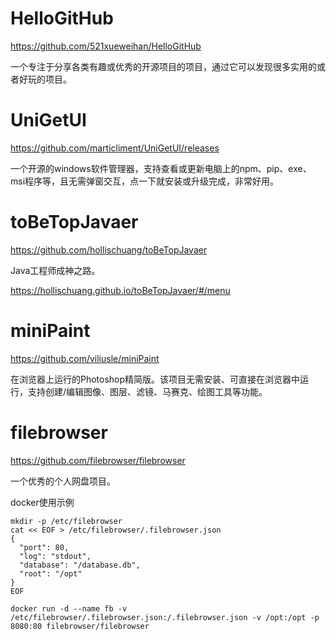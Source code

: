# HelloGitHub

https://github.com/521xueweihan/HelloGitHub

一个专注于分享各类有趣或优秀的开源项目的项目，通过它可以发现很多实用的或者好玩的项目。

# UniGetUI

https://github.com/marticliment/UniGetUI/releases

一个开源的windows软件管理器，支持查看或更新电脑上的npm、pip、exe、msi程序等，且无需弹窗交互，点一下就安装或升级完成，非常好用。

# toBeTopJavaer

https://github.com/hollischuang/toBeTopJavaer

Java工程师成神之路。

https://hollischuang.github.io/toBeTopJavaer/#/menu

# miniPaint

https://github.com/viliusle/miniPaint

在浏览器上运行的Photoshop精简版。该项目无需安装、可直接在浏览器中运行，支持创建/编辑图像、图层、滤镜、马赛克、绘图工具等功能。

# filebrowser

https://github.com/filebrowser/filebrowser

一个优秀的个人网盘项目。

docker使用示例

```
mkdir -p /etc/filebrowser
cat << EOF > /etc/filebrowser/.filebrowser.json
{
  "port": 80,
  "log": "stdout",
  "database": "/database.db",
  "root": "/opt"
}
EOF

docker run -d --name fb -v /etc/filebrowser/.filebrowser.json:/.filebrowser.json -v /opt:/opt -p 8080:80 filebrowser/filebrowser
```
